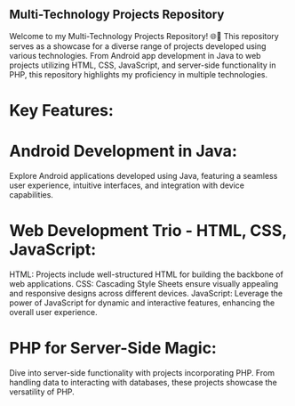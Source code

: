 ## Multi-Technology Projects Repository

Welcome to my Multi-Technology Projects Repository! 🌐🚀 This repository serves as a showcase for a diverse range of projects developed using various technologies. From Android app development in Java to web projects utilizing HTML, CSS, JavaScript, and server-side functionality in PHP, this repository highlights my proficiency in multiple technologies.

# Key Features:

# Android Development in Java: 
Explore Android applications developed using Java, featuring a seamless user experience, intuitive interfaces, and integration with device capabilities.

# Web Development Trio - HTML, CSS, JavaScript:
HTML: Projects include well-structured HTML for building the backbone of web applications.
CSS: Cascading Style Sheets ensure visually appealing and responsive designs across different devices.
JavaScript: Leverage the power of JavaScript for dynamic and interactive features, enhancing the overall user experience.

# PHP for Server-Side Magic:
Dive into server-side functionality with projects incorporating PHP. From handling data to interacting with databases, these projects showcase the versatility of PHP.
